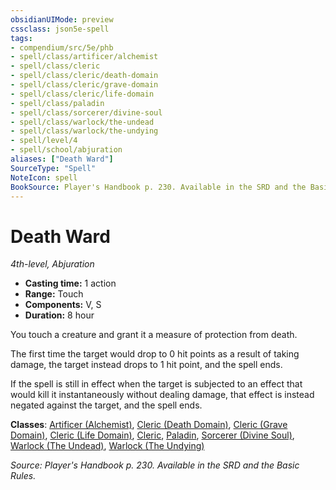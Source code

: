 ```yaml
---
obsidianUIMode: preview
cssclass: json5e-spell
tags:
- compendium/src/5e/phb
- spell/class/artificer/alchemist
- spell/class/cleric
- spell/class/cleric/death-domain
- spell/class/cleric/grave-domain
- spell/class/cleric/life-domain
- spell/class/paladin
- spell/class/sorcerer/divine-soul
- spell/class/warlock/the-undead
- spell/class/warlock/the-undying
- spell/level/4
- spell/school/abjuration
aliases: ["Death Ward"]
SourceType: "Spell"
NoteIcon: spell
BookSource: Player's Handbook p. 230. Available in the SRD and the Basic Rules.
---
```

# Death Ward
*4th-level, Abjuration*  

- **Casting time:** 1 action
- **Range:** Touch
- **Components:** V, S
- **Duration:** 8 hour

You touch a creature and grant it a measure of protection from death.

The first time the target would drop to 0 hit points as a result of taking damage, the target instead drops to 1 hit point, and the spell ends.

If the spell is still in effect when the target is subjected to an effect that would kill it instantaneously without dealing damage, that effect is instead negated against the target, and the spell ends.

**Classes**: [Artificer (Alchemist)](/3-Mechanics/CLI/classes/artificer-alchemist-tce.md), [Cleric (Death Domain)](/3-Mechanics/CLI/classes/cleric-death-domain.md), [Cleric (Grave Domain)](/3-Mechanics/CLI/classes/cleric-grave-domain-xge.md), [Cleric (Life Domain)](/3-Mechanics/CLI/classes/cleric-life-domain.md), [Cleric](/3-Mechanics/CLI/classes/cleric.md), [Paladin](/3-Mechanics/CLI/classes/paladin.md), [Sorcerer (Divine Soul)](/3-Mechanics/CLI/classes/sorcerer-divine-soul-xge.md), [Warlock (The Undead)](/3-Mechanics/CLI/classes/warlock-the-undead-vrgr.md), [Warlock (The Undying)](/3-Mechanics/CLI/classes/warlock-the-undying-scag.md)

*Source: Player's Handbook p. 230. Available in the SRD and the Basic Rules.*